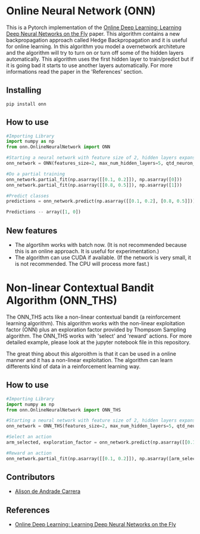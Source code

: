 # Online Neural Network (ONN)

This is a Pytorch implementation of the [Online Deep Learning: Learning Deep Neural Networks on the Fly](https://arxiv.org/abs/1711.03705) paper. This algorithm contains a new backpropagation approach called Hedge Backpropagation and it is useful for online learning. In this algorithm you model a overnetwork architeture and the algorithm will try to turn on or turn off some of the hidden layers automatically. This algorithm uses the first hidden layer to train/predict but if it is going bad it starts to use another layers automatically. For more informations read the paper in the 'References' section.

## Installing
```
pip install onn
```

## How to use
```python
#Importing Library
import numpy as np
from onn.OnlineNeuralNetwork import ONN

#Starting a neural network with feature size of 2, hidden layers expansible until 5, number of neuron per hidden layer = 10 #and two classes.
onn_network = ONN(features_size=2, max_num_hidden_layers=5, qtd_neuron_per_hidden_layer=10, n_classes=2)

#Do a partial training
onn_network.partial_fit(np.asarray([[0.1, 0.2]]), np.asarray([0]))
onn_network.partial_fit(np.asarray([[0.8, 0.5]]), np.asarray([1]))

#Predict classes
predictions = onn_network.predict(np.asarray([[0.1, 0.2], [0.8, 0.5]]))

Predictions -- array([1, 0])

```

## New features

- The algortihm works with batch now. (It is not recommended because this is an online approach. It is useful for experimentation.)
- The algorithm can use CUDA if available. (If the network is very small, it is not recommended. The CPU will process more fast.)

# Non-linear Contextual Bandit Algorithm (ONN_THS)

The ONN_THS acts like a non-linear contextual bandit (a reinforcement learning algorithm). This algorithm works with the non-linear exploitation factor (ONN) plus an exploration factor provided by Thompsom Sampling algorithm. The ONN_THS works with 'select' and 'reward' actions. For more detailed example, please look at the jupyter notebook file in this repository.

The great thing about this algoroithm is that it can be used in a online manner and it has a non-linear exploitation. The algorithm can learn differents kind of data in a reinforcement learning way.

## How to use
```python
#Importing Library
import numpy as np
from onn.OnlineNeuralNetwork import ONN_THS

#Starting a neural network with feature size of 2, hidden layers expansible until 5, number of neuron per hidden layer = 10 #and two classes.
onn_network = ONN_THS(features_size=2, max_num_hidden_layers=5, qtd_neuron_per_hidden_layer=10, n_classes=2)

#Select an action
arm_selected, exploration_factor = onn_network.predict(np.asarray([[0.1, 0.2]]))

#Reward an action
onn_network.partial_fit(np.asarray([[0.1, 0.2]]), np.asarray([arm_selected]), exploration_factor)

```

## Contributors
- [Alison de Andrade Carrera](https://github.com/alison-carrera)

## References
- [Online Deep Learning: Learning Deep Neural Networks on the Fly](https://arxiv.org/abs/1711.03705)
